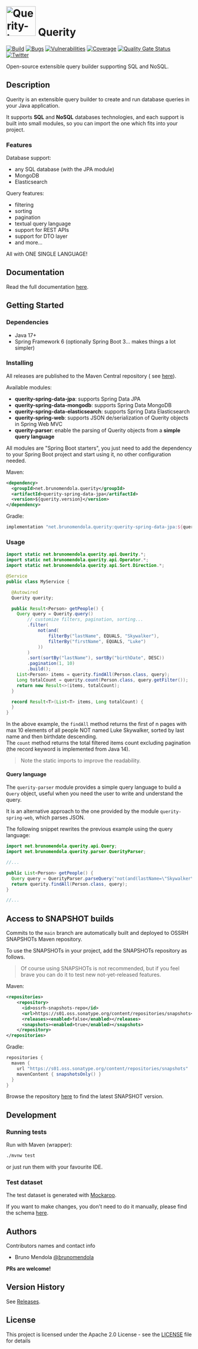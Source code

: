 <img alt="Querity-logo" src="https://user-images.githubusercontent.com/1853562/142502086-2a352854-2315-4fe5-b1a3-d7730a47fe36.jpeg" width="80" height="80"/> Querity
=======

[![Build](https://github.com/brunomendola/querity/actions/workflows/maven.yml/badge.svg)](https://github.com/brunomendola/querity/actions/workflows/maven.yml)
[![Bugs](https://sonarcloud.io/api/project_badges/measure?project=brunomendola_querity&metric=bugs)](https://sonarcloud.io/summary/new_code?id=brunomendola_querity)
[![Vulnerabilities](https://sonarcloud.io/api/project_badges/measure?project=brunomendola_querity&metric=vulnerabilities)](https://sonarcloud.io/summary/new_code?id=brunomendola_querity)
[![Coverage](https://sonarcloud.io/api/project_badges/measure?project=brunomendola_querity&metric=coverage)](https://sonarcloud.io/summary/new_code?id=brunomendola_querity)
[![Quality Gate Status](https://sonarcloud.io/api/project_badges/measure?project=brunomendola_querity&metric=alert_status)](https://sonarcloud.io/summary/new_code?id=brunomendola_querity)
[![Twitter](https://img.shields.io/twitter/url/https/twitter.com/QuerityLib.svg?style=social&label=Follow%20%40QuerityLib)](https://twitter.com/QuerityLib)

Open-source extensible query builder supporting SQL and NoSQL.

## Description

Querity is an extensible query builder to create and run database queries in your Java application.

It supports **SQL** and **NoSQL** databases technologies, and each support is built into small modules, so you
can import the one which fits into your project.

### Features

Database support:

* any SQL database (with the JPA module)
* MongoDB
* Elasticsearch

Query features:

* filtering
* sorting
* pagination
* textual query language
* support for REST APIs
* support for DTO layer
* and more...

All with ONE SINGLE LANGUAGE!

## Documentation

Read the full documentation [here](https://brunomendola.github.io/querity).

## Getting Started

### Dependencies

* Java 17+
* Spring Framework 6 (optionally Spring Boot 3... makes things a lot simpler)

### Installing

All releases are published to the Maven Central repository (
see [here](https://search.maven.org/search?q=net.brunomendola.querity)).

Available modules:

* **querity-spring-data-jpa**: supports Spring Data JPA
* **querity-spring-data-mongodb**: supports Spring Data MongoDB
* **querity-spring-data-elasticsearch**: supports Spring Data Elasticsearch
* **querity-spring-web**: supports JSON de/serialization of Querity objects in Spring Web MVC
* **querity-parser**: enable the parsing of Querity objects from a **simple query language**

All modules are "Spring Boot starters", you just need to add the dependency to your Spring Boot project and start using
it, no other configuration needed.

Maven:

```xml
<dependency>
  <groupId>net.brunomendola.querity</groupId>
  <artifactId>querity-spring-data-jpa</artifactId>
  <version>${querity.version}</version>
</dependency>
```

Gradle:

```groovy
implementation "net.brunomendola.querity:querity-spring-data-jpa:${querityVersion}"
```

### Usage

```java
import static net.brunomendola.querity.api.Querity.*;
import static net.brunomendola.querity.api.Operator.*;
import static net.brunomendola.querity.api.Sort.Direction.*;

@Service
public class MyService {

  @Autowired
  Querity querity;

  public Result<Person> getPeople() {
    Query query = Querity.query()
        // customize filters, pagination, sorting...
        .filter(
            not(and(
                filterBy("lastName", EQUALS, "Skywalker"),
                filterBy("firstName", EQUALS, "Luke")
            ))
        )
        .sort(sortBy("lastName"), sortBy("birthDate", DESC))
        .pagination(1, 10)
        .build();
    List<Person> items = querity.findAll(Person.class, query);
    Long totalCount = querity.count(Person.class, query.getFilter());
    return new Result<>(items, totalCount);
  }

  record Result<T>(List<T> items, Long totalCount) {
  }
}
```

In the above example, the `findAll` method returns the first of n pages with max 10 elements of all people NOT named
Luke Skywalker, sorted by last name and then birthdate descending.<br />
The `count` method returns the total filtered items count excluding pagination (the record keyword is implemented from
Java 14).

> Note the static imports to improve the readability.

#### Query language

The `querity-parser` module provides a simple query language to build a `Query` object,
useful when you need the user to write and understand the query.

It is an alternative approach to the one provided by the module `querity-spring-web`, which parses JSON.

The following snippet rewrites the previous example using the query language:

```java
import net.brunomendola.querity.api.Query;
import net.brunomendola.querity.parser.QuerityParser;

//...

public List<Person> getPeople() {
  Query query = QuerityParser.parseQuery("not(and(lastName=\"Skywalker\", firstName=\"Luke\")) sort by lastName, birthDate desc page 1,10");
  return querity.findAll(Person.class, query);
}

//...
```

## Access to SNAPSHOT builds

Commits to the `main` branch are automatically built and deployed to OSSRH SNAPSHOTs Maven repository.

To use the SNAPSHOTs in your project, add the SNAPSHOTs repository as follows.

> Of course using SNAPSHOTs is not recommended, but if you feel brave you can do it to test new not-yet-released features.

Maven:

```xml
<repositories>
    <repository>
      <id>ossrh-snapshots-repo</id>
      <url>https://s01.oss.sonatype.org/content/repositories/snapshots</url>
      <releases><enabled>false</enabled></releases>
      <snapshots><enabled>true</enabled></snapshots>
    </repository>
</repositories>
```

Gradle:

```groovy
repositories {
  maven {
    url "https://s01.oss.sonatype.org/content/repositories/snapshots"
    mavenContent { snapshotsOnly() }
  }
}
```

Browse the
repository [here](https://s01.oss.sonatype.org/content/repositories/snapshots/net/brunomendola/querity/querity-parent/)
to find the latest SNAPSHOT version.

## Development

### Running tests

Run with Maven (wrapper):

```bash
./mvnw test
```

or just run them with your favourite IDE.

### Test dataset

The test dataset is generated with [Mockaroo](https://mockaroo.com).

If you want to make changes, you don't need to do it manually, please find the
schema [here](https://mockaroo.com/ec155390).

## Authors

Contributors names and contact info

* Bruno Mendola [@brunomendola](https://twitter.com/brunomendola)

**PRs are welcome!**

## Version History

See [Releases](https://github.com/brunomendola/querity/releases).

## License

This project is licensed under the Apache 2.0 License - see the [LICENSE](LICENSE) file for details
